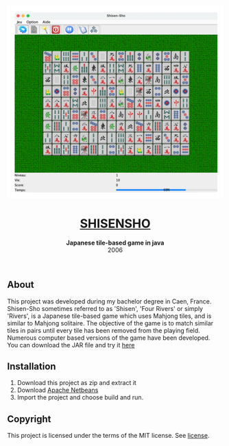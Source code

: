 <div align="center"><img src="assets/screenshot.png"></div>
<h1 align="center"><a href="https://github.com/anthonyliot/shisensho/releases/tag/v1.0">SHISENSHO</a></h1>
<p align="center">
<strong>Japanese tile-based game in java</strong>
<br>2006
</p>
<br/>
<h2>About</h2>
This project was developed during my bachelor degree in Caen, France. 
Shisen-Sho sometimes referred to as 'Shisen', 'Four Rivers' or simply 'Rivers', is a Japanese tile-based game which uses Mahjong tiles, and is similar to Mahjong solitaire. The objective of the game is to match similar tiles in pairs until every tile has been removed from the playing field. Numerous computer based versions of the game have been developed.
<br/>
You can download the JAR file and try it <a href="https://github.com/anthonyliot/shisensho/releases/tag/v1.0">here</a>

<h2>Installation</h2>

1. Download this project as zip and extract it
2. Download <a href="https://netbeans.apache.org">Apache Netbeans</a>
3. Import the project and choose build and run.

<h2>Copyright</h2>
This project is licensed under the terms of the MIT license. See <a href="LICENSE">license</a>.
